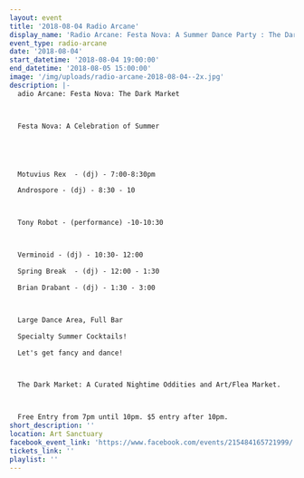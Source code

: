 ```yaml
---
layout: event
title: '2018-08-04 Radio Arcane'
display_name: 'Radio Arcane: Festa Nova: A Summer Dance Party : The Dark Market'
event_type: radio-arcane
date: '2018-08-04'
start_datetime: '2018-08-04 19:00:00'
end_datetime: '2018-08-05 15:00:00'
image: '/img/uploads/radio-arcane-2018-08-04--2x.jpg'
description: |-
  adio Arcane: Festa Nova: The Dark Market



  Festa Nova: A Celebration of Summer





  Motuvius Rex  - (dj) - 7:00-8:30pm

  Androspore - (dj) - 8:30 - 10



  Tony Robot - (performance) -10-10:30



  Verminoid - (dj) - 10:30- 12:00

  Spring Break  - (dj) - 12:00 - 1:30

  Brian Drabant - (dj) - 1:30 - 3:00



  Large Dance Area, Full Bar

  Specialty Summer Cocktails!

  Let's get fancy and dance!



  The Dark Market: A Curated Nightime Oddities and Art/Flea Market.



  Free Entry from 7pm until 10pm. $5 entry after 10pm.
short_description: ''
location: Art Sanctuary
facebook_event_link: 'https://www.facebook.com/events/215484165721999/'
tickets_link: ''
playlist: ''
---
```

